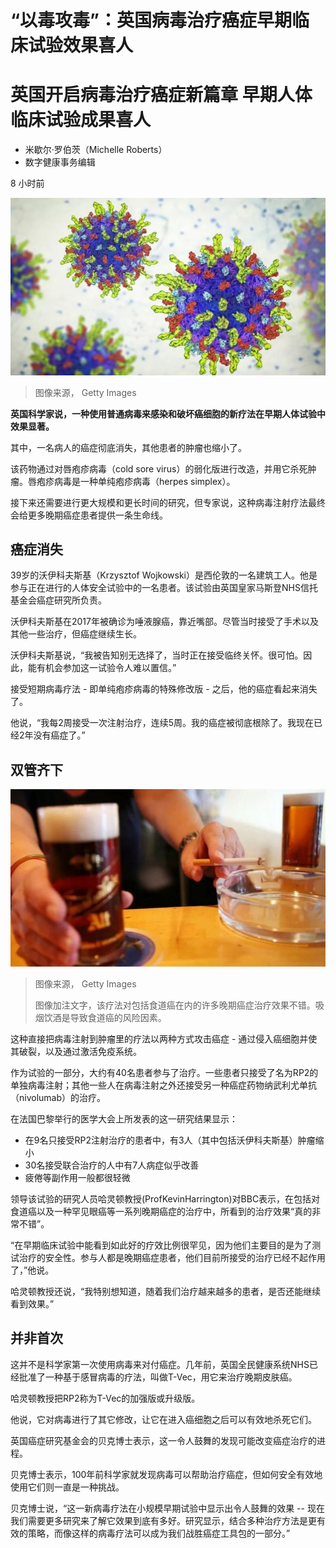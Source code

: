 # “以毒攻毒”：英国病毒治疗癌症早期临床试验效果喜人

#  英国开启病毒治疗癌症新篇章 早期人体临床试验成果喜人

  * 米歇尔·罗伯茨（Michelle Roberts） 
  * 数字健康事务编辑 

8 小时前

![癌症细胞](_126827173_08954085-16ee-4fc0-a9fd-2090ba251a4b.jpg)

> 图像来源，  Getty Images

**英国科学家说，一种使用普通病毒来感染和破坏癌细胞的新疗法在早期人体试验中效果显著。**

其中，一名病人的癌症彻底消失，其他患者的肿瘤也缩小了。

该药物通过对唇疱疹病毒（cold sore virus）的弱化版进行改造，并用它杀死肿瘤。唇疱疹病毒是一种单纯疱疹病毒（herpes simplex）。

接下来还需要进行更大规模和更长时间的研究，但专家说，这种病毒注射疗法最终会给更多晚期癌症患者提供一条生命线。

##  癌症消失

39岁的沃伊科夫斯基（Krzysztof Wojkowski）是西伦敦的一名建筑工人。他是参与正在进行的人体安全试验中的一名患者。该试验由英国皇家马斯登NHS信托基金会癌症研究所负责。

沃伊科夫斯基在2017年被确诊为唾液腺癌，靠近嘴部。尽管当时接受了手术以及其他一些治疗，但癌症继续生长。

沃伊科夫斯基说，“我被告知别无选择了，当时正在接受临终关怀。很可怕。因此，能有机会参加这一试验令人难以置信。”

接受短期病毒疗法 - 即单纯疱疹病毒的特殊修改版 - 之后，他的癌症看起来消失了。

他说，“我每2周接受一次注射治疗，连续5周。我的癌症被彻底根除了。我现在已经2年没有癌症了。”

##  双管齐下

![烟酒](_126827176_2f1cceb5-d5bf-4998-a92f-079de882d399.jpg)

> 图像来源，  Getty Images
>
> 图像加注文字，该疗法对包括食道癌在内的许多晚期癌症治疗效果不错。吸烟饮酒是导致食道癌的风险因素。

这种直接把病毒注射到肿瘤里的疗法以两种方式攻击癌症 - 通过侵入癌细胞并使其破裂，以及通过激活免疫系统。

作为试验的一部分，大约有40名患者参与了治疗。一些患者只接受了名为RP2的单独病毒注射；其他一些人在病毒注射之外还接受另一种癌症药物纳武利尤单抗（nivolumab）的治疗。

在法国巴黎举行的医学大会上所发表的这一研究结果显示：

  * 在9名只接受RP2注射治疗的患者中，有3人（其中包括沃伊科夫斯基）肿瘤缩小 
  * 30名接受联合治疗的人中有7人病症似乎改善 
  * 疲倦等副作用一般都很轻微 

领导该试验的研究人员哈灵顿教授(ProfKevinHarrington)对BBC表示，在包括对食道癌以及一种罕见眼癌等一系列晚期癌症的治疗中，所看到的治疗效果“真的非常不错”。

“在早期临床试验中能看到如此好的疗效比例很罕见，因为他们主要目的是为了测试治疗的安全性。参与人都是晚期癌症患者，他们目前所接受的治疗已经不起作用了，”他说。

哈灵顿教授还说，“我特别想知道，随着我们治疗越来越多的患者，是否还能继续看到效果。”

##  并非首次

这并不是科学家第一次使用病毒来对付癌症。几年前，英国全民健康系统NHS已经批准了一种基于感冒病毒的疗法，叫做T-Vec，用它来治疗晚期皮肤癌。

哈灵顿教授把RP2称为T-Vec的加强版或升级版。

他说，它对病毒进行了其它修改，让它在进入癌细胞之后可以有效地杀死它们。

英国癌症研究基金会的贝克博士表示，这一令人鼓舞的发现可能改变癌症治疗的进程。

贝克博士表示，100年前科学家就发现病毒可以帮助治疗癌症，但如何安全有效地使用它们则一直是一种挑战。

贝克博士说，“这一新病毒疗法在小规模早期试验中显示出令人鼓舞的效果 -- 现在我们需要更多研究来了解它效果到底有多好。研究显示，结合多种治疗方法是更有效的策略，而像这样的病毒疗法可以成为我们战胜癌症工具包的一部分。”


